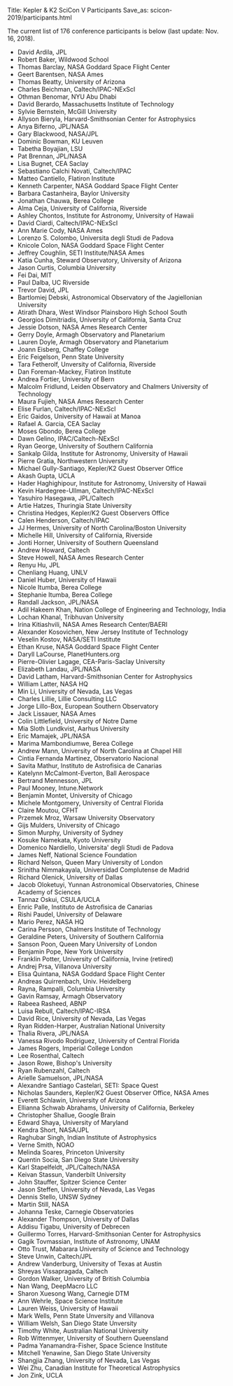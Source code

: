 Title: Kepler & K2 SciCon V Participants
Save_as: scicon-2019/participants.html

The current list of 176 conference participants is below (last update: Nov. 16, 2018).

* David Ardila, JPL
* Robert Baker, Wildwood School
* Thomas Barclay, NASA Goddard Space Flight Center
* Geert Barentsen, NASA Ames
* Thomas Beatty, University of Arizona
* Charles Beichman, Caltech/IPAC-NExScI
* Othman Benomar, NYU Abu Dhabi
* David Berardo, Massachusetts Institute of Technology
* Sylvie Bernstein, McGill University
* Allyson Bieryla, Harvard-Smithsonian Center for Astrophysics
* Anya Biferno, JPL/NASA
* Gary Blackwood, NASA/JPL
* Dominic Bowman, KU Leuven
* Tabetha Boyajian, LSU
* Pat Brennan, JPL/NASA
* Lisa Bugnet, CEA Saclay
* Sebastiano Calchi Novati, Caltech/IPAC
* Matteo Cantiello, Flatiron Institute
* Kenneth Carpenter, NASA Goddard Space Flight Center
* Barbara Castanheira, Baylor University
* Jonathan Chauwa, Berea College
* Alma Ceja, University of California, Riverside
* Ashley Chontos, Institute for Astronomy, University of Hawaii
* David Ciardi, Caltech/IPAC-NExScI
* Ann Marie Cody, NASA Ames
* Lorenzo S. Colombo, Universita degli Studi de Padova
* Knicole Colon, NASA Goddard Space Flight Center
* Jeffrey Coughlin, SETI Institute/NASA Ames
* Katia Cunha, Steward Observatory, University of Arizona
* Jason Curtis, Columbia University
* Fei Dai, MIT
* Paul Dalba, UC Riverside
* Trevor David, JPL
* Bartlomiej Debski, Astronomical Observatory of the Jagiellonian University
* Atirath Dhara, West Windsor Plainsboro High School South
* Georgios Dimitriadis, University of California, Santa Cruz
* Jessie Dotson, NASA Ames Research Center
* Gerry Doyle, Armagh Observatory and Planetarium
* Lauren Doyle, Armagh Observatory and Planetarium
* Joann Eisberg, Chaffey College
* Eric Feigelson, Penn State University
* Tara Fetherolf, Unversity of California, Riverside
* Dan Foreman-Mackey, Flatiron Institute
* Andrea Fortier, University of Bern
* Malcolm Fridlund, Leiden Observatory and Chalmers University of Technology
* Maura Fujieh, NASA Ames Research Center
* Elise Furlan, Caltech/IPAC-NExScI
* Eric Gaidos, University of Hawaii at Manoa
* Rafael A. Garcia, CEA Saclay
* Moses Gbondo, Berea College
* Dawn Gelino, IPAC/Caltech-NExScI
* Ryan George, University of Southern California
* Sankalp Gilda, Institute for Astronomy, University of Hawaii
* Pierre Gratia, Northwestern University
* Michael Gully-Santiago, Kepler/K2 Guest Observer Office
* Akash Gupta, UCLA
* Hader Haghighipour, Institute for Astronomy, University of Hawaii
* Kevin Hardegree-Ullman, Caltech/IPAC-NExScI
* Yasuhiro Hasegawa, JPL/Caltech
* Artie Hatzes, Thuringia State University
* Christina Hedges, Kepler/K2 Guest Observers Office	
* Calen Henderson, Caltech/IPAC
* JJ Hermes, University of North Carolina/Boston University	
* Michelle Hill, University of California, Riverside	
* Jonti Horner, University of Southern Queensland
* Andrew Howard, Caltech	
* Steve Howell, NASA Ames Research Center
* Renyu Hu, JPL
* Chenliang Huang, UNLV
* Daniel Huber, University of Hawaii
* Nicole Itumba, Berea College
* Stephanie Itumba, Berea College
* Randall Jackson, JPL/NASA
* Adil Hakeem Khan, Nation College of Engineering and Technology, India
* Lochan Khanal, Tribhuvan University
* Irina Kitiashvili, NASA Ames Research Center/BAERI
* Alexander Kosovichen, New Jersey Institute of Technology
* Veselin Kostov, NASA/SETI Institute	
* Ethan Kruse, NASA Goddard Space Flight Center
* Daryll LaCourse, PlanetHunters.org
* Pierre-Olivier Lagage, CEA-Paris-Saclay University
* Elizabeth Landau, JPL/NASA
* David Latham, Harvard-Smithsonian Center for Astrophysics
* William Latter, NASA HQ
* Min Li, University of Nevada, Las Vegas
* Charles Lillie, Lillie Consulting LLC
* Jorge Lillo-Box, European Southern Observatory
* Jack Lissauer, NASA Ames
* Colin Littlefield, University of Notre Dame
* Mia Sloth Lundkvist, Aarhus University
* Eric Mamajek, JPL/NASA
* Marima Mambondiumwe, Berea College
* Andrew Mann, University of North Carolina at Chapel Hill
* Cintia Fernanda Martinez, Observatorio Nacional
* Savita Mathur, Instituto de Astrofisica de Canarias
* Katelynn McCalmont-Everton, Ball Aerospace
* Bertrand Mennesson, JPL
* Paul Mooney, Intune.Network
* Benjamin Montet, University of Chicago
* Michele Montgomery, University of Central Florida
* Claire Moutou, CFHT
* Przemek Mroz, Warsaw University Observatory
* Gijs Mulders, University of Chicago
* Simon Murphy, University of Sydney
* Kosuke Namekata, Kyoto University
* Domenico Nardiello, Universita' degli Studi de Padova
* James Neff, National Science Foundation
* Richard Nelson, Queen Mary University of London
* Srinitha Nimmakayala, Universidad Complutense de Madrid
* Richard Olenick, University of Dallas
* Jacob Oloketuyi, Yunnan Astronomical Observatories, Chinese Academy of Sciences
* Tannaz Oskui, CSULA/UCLA
* Enric Palle, Instituto de Astrofisica de Canarias
* Rishi Paudel, University of Delaware
* Mario Perez, NASA HQ
* Carina Persson, Chalmers Institute of Technology
* Geraldine Peters, University of Southern California
* Sanson Poon, Queen Mary University of London
* Benjamin Pope, New York University
* Franklin Potter, University of California, Irvine (retired)
* Andrej Prsa, Villanova University
* Elisa Quintana, NASA Goddard Space Flight Center
* Andreas Quirrenbach, Univ. Heidelberg
* Rayna, Rampalli, Columbia University
* Gavin Ramsay, Armagh Observatory
* Rabeea Rasheed, ABNP
* Luisa Rebull, Caltech/IPAC-IRSA
* David Rice, University of Nevada, Las Vegas
* Ryan Ridden-Harper, Australian National University
* Thalia Rivera, JPL/NASA
* Vanessa Rivodo Rodriguez, University of Central Florida
* James Rogers, Imperial College London
* Lee Rosenthal, Caltech
* Jason Rowe, Bishop's University
* Ryan Rubenzahl, Caltech
* Arielle Samuelson, JPL/NASA
* Alexandre Santiago Castelari, SETI: Space Quest
* Nicholas Saunders, Kepler/K2 Guest Observer Office, NASA Ames
* Everett Schlawin, University of Arizona
* Ellianna Schwab Abrahams, University of California, Berkeley
* Christopher Shallue, Google Brain
* Edward Shaya, University of Maryland
* Kendra Short, NASA/JPL
* Raghubar Singh, Indian Institute of Astrophysics
* Verne Smith, NOAO
* Melinda Soares, Princeton University
* Quentin Socia, San Diego State University
* Karl Stapelfeldt, JPL/Caltech/NASA
* Keivan Stassun, Vanderbilt University
* John Stauffer, Spitzer Science Center
* Jason Steffen, University of Nevada, Las Vegas
* Dennis Stello, UNSW Sydney
* Martin Still, NASA
* Johanna Teske, Carnegie Observatories	
* Alexander Thompson, University of Dallas
* Addisu Tigabu, University of Debrecen
* Guillermo Torres, Harvard-Smithsonian Center for Astrophysics
* Gagik Tovmassian, Institute of Astronomy, UNAM
* Otto Trust, Mabarara University of Science and Technology
* Steve Unwin, Caltech/JPL
* Andrew Vanderburg, University of Texas at Austin
* Shreyas Vissapragada, Caltech
* Gordon Walker, University of British Columbia
* Nan Wang, DeepMacro LLC
* Sharon Xuesong Wang, Carnegie DTM
* Ann Wehrle, Space Science Institute
* Lauren Weiss, University of Hawaii
* Mark Wells, Penn State Unversity and Villanova
* William Welsh, San Diego State Unversity
* Timothy White, Australian National University
* Rob Wittenmyer, University of Southern Queensland
* Padma Yanamandra-Fisher, Space Science Institute
* Mitchell Yenawine, San Diego State University
* Shangjia Zhang, University of Nevada, Las Vegas
* Wei Zhu, Canadian Institute for Theoretical Astrophysics
* Jon Zink, UCLA
